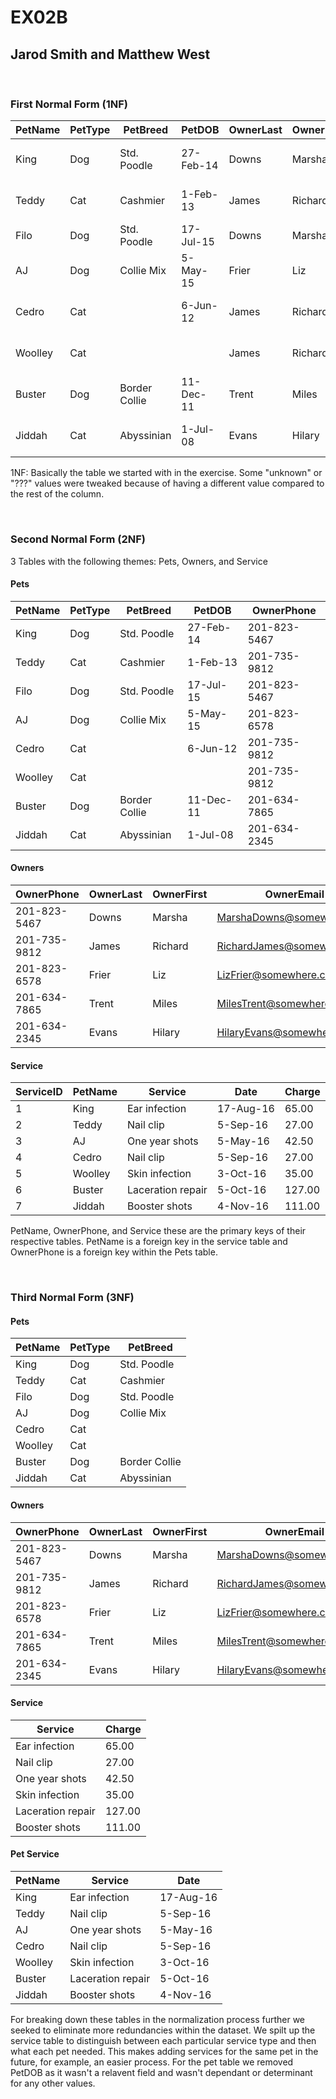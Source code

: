 # **EX02B**

## Jarod Smith and Matthew West

<br />

### First Normal Form (1NF)

PetName|PetType|PetBreed|PetDOB|OwnerLast|OwnerFirst|OwnerPhone|OwnerEmail|Service|Date|Charge
-------|-------|--------|------|---------|----------|----------|----------|-------|----|------
King|Dog|Std. Poodle|27-Feb-14|Downs|Marsha|201-823-5467|MarshaDowns@somewhere.com|Ear infection|17-Aug-16|65.00
Teddy|Cat|Cashmier|1-Feb-13|James|Richard|201-735-9812|RichardJames@somewhere.com|Nail clip|5-Sep-16|27.00
Filo|Dog|Std. Poodle|17-Jul-15|Downs|Marsha|201-823-5467|MarshaDowns@somewhere.com
AJ|Dog|Collie Mix|5-May-15|Frier|Liz|201-823-6578|LizFrier@somewhere.com|One year shots|5-May-16|42.50
Cedro|Cat||6-Jun-12|James|Richard|201-735-9812|RichardJames@somewhere.com|Nail clip|5-Sep-16|27.00
Woolley|Cat|||James|Richard|201-735-9812|RichardJames@somewhere.com|Skin infection|3-Oct-16|35.00
Buster|Dog|Border Collie|11-Dec-11|Trent|Miles|201-634-7865|MilesTrent@somewhere.com|Laceration repair|5-Oct-16|127.00
Jiddah|Cat|Abyssinian|1-Jul-08|Evans|Hilary|201-634-2345|HilaryEvans@somewhere.com|Booster shots|4-Nov-16|111.00

1NF: Basically the table we started with in the exercise. Some "unknown" or "???" values were tweaked because of
having a different value compared to the rest of the column.

<br />

### Second Normal Form (2NF)
3 Tables with the following themes: Pets, Owners, and Service

#### Pets

PetName|PetType|PetBreed|PetDOB|OwnerPhone
-------|-------|--------|------|----------
King|Dog|Std. Poodle|27-Feb-14|201-823-5467
Teddy|Cat|Cashmier|1-Feb-13|201-735-9812
Filo|Dog|Std. Poodle|17-Jul-15|201-823-5467
AJ|Dog|Collie Mix|5-May-15|201-823-6578
Cedro|Cat||6-Jun-12|201-735-9812
Woolley|Cat|||201-735-9812
Buster|Dog|Border Collie|11-Dec-11|201-634-7865
Jiddah|Cat|Abyssinian|1-Jul-08|201-634-2345

#### Owners

OwnerPhone|OwnerLast|OwnerFirst|OwnerEmail
----------|---------|----------|----------
201-823-5467|Downs|Marsha|MarshaDowns@somewhere.com
201-735-9812|James|Richard|RichardJames@somewhere.com
201-823-6578|Frier|Liz|LizFrier@somewhere.com
201-634-7865|Trent|Miles|MilesTrent@somewhere.com
201-634-2345|Evans|Hilary|HilaryEvans@somewhere.com

#### Service

ServiceID|PetName|Service|Date|Charge
---------|-------|-------|----|------
1|King|Ear infection|17-Aug-16|65.00
2|Teddy|Nail clip|5-Sep-16|27.00
3|AJ|One year shots|5-May-16|42.50
4|Cedro|Nail clip|5-Sep-16|27.00
5|Woolley|Skin infection|3-Oct-16|35.00
6|Buster|Laceration repair|5-Oct-16|127.00
7|Jiddah|Booster shots|4-Nov-16|111.00

PetName, OwnerPhone, and Service these are the primary keys of their respective tables. PetName is a foreign key in
the service table and OwnerPhone is a foreign key within the Pets table.

<br />

### Third Normal Form (3NF)

#### Pets

PetName|PetType|PetBreed
-------|-------|--------
King|Dog|Std. Poodle
Teddy|Cat|Cashmier
Filo|Dog|Std. Poodle
AJ|Dog|Collie Mix
Cedro|Cat|
Woolley|Cat|
Buster|Dog|Border Collie
Jiddah|Cat|Abyssinian

#### Owners

OwnerPhone|OwnerLast|OwnerFirst|OwnerEmail
----------|---------|----------|----------
201-823-5467|Downs|Marsha|MarshaDowns@somewhere.com
201-735-9812|James|Richard|RichardJames@somewhere.com
201-823-6578|Frier|Liz|LizFrier@somewhere.com
201-634-7865|Trent|Miles|MilesTrent@somewhere.com
201-634-2345|Evans|Hilary|HilaryEvans@somewhere.com

#### Service

Service|Charge
-------|------
Ear infection|65.00
Nail clip|27.00
One year shots|42.50
Skin infection|35.00
Laceration repair|127.00
Booster shots|111.00

#### Pet Service

PetName|Service|Date
-------|-------|----
King|Ear infection|17-Aug-16
Teddy|Nail clip|5-Sep-16
AJ|One year shots|5-May-16
Cedro|Nail clip|5-Sep-16
Woolley|Skin infection|3-Oct-16
Buster|Laceration repair|5-Oct-16
Jiddah|Booster shots|4-Nov-16

For breaking down these tables in the normalization process further we seeked to eliminate more redundancies within the dataset. We spilt up the service table to distinguish between each particular service type and then what each pet needed. This makes adding services for the same pet in the future, for example, an easier process. For the pet table we removed PetDOB as it wasn't a relavent field and wasn't dependant or determinant for any other values.
